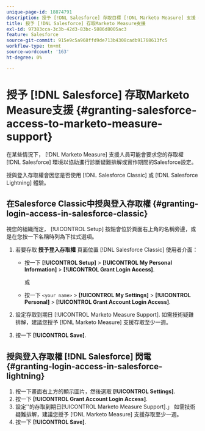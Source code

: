 ```yaml
---
unique-page-id: 18874791
description: 授予 [!DNL Salesforce] 存取目標 [!DNL Marketo Measure] 支援 —  [!DNL Marketo Measure]
title: 授予 [!DNL Salesforce] 存取Marketo Measure支援
exl-id: 97383cca-3c3b-42d3-83bc-5886d8005ac3
feature: Salesforce
source-git-commit: 915e9c5a968ffd9de713b4308cadb91768613fc5
workflow-type: tm+mt
source-wordcount: '163'
ht-degree: 0%

---
```


# 授予 [!DNL Salesforce] 存取Marketo Measure支援 {#granting-salesforce-access-to-marketo-measure-support}

在某些情況下， [!DNL Marketo Measure] 支援人員可能會要求您的存取權 [!DNL Salesforce] 環境以協助進行診斷疑難排解或實作期間的Salesforce設定。

授與登入存取權會因您是否使用 [!DNL Salesforce Classic] 或 [!DNL Salesforce Lightning] 體驗。

## 在Salesforce Classic中授與登入存取權 {#granting-login-access-in-salesforce-classic}

視您的組織而定， [!UICONTROL Setup] 按鈕會位於頁面右上角的名稱旁邊，或是在您按一下名稱時列為下拉式選項。

1. 若要存取 **授予登入存取權** 頁面位置 [!DNL Salesforce Classic] 使用者介面：

   * 按一下 **[!UICONTROL Setup]** > **[!UICONTROL My Personal Information]** > **[!UICONTROL Grant Login Access]**.

     或

   * 按一下 `<your name>` > **[!UICONTROL My Settings]** > **[!UICONTROL Personal]** > **[!UICONTROL Grant Account Login Access]**.

1. 設定存取到期日 [!UICONTROL Marketo Measure Support]. 如需技術疑難排解，建議您授予 [!DNL Marketo Measure] 支援存取至少一週。
1. 按一下 **[!UICONTROL Save]**.

## 授與登入存取權 [!DNL Salesforce] 閃電 {#granting-login-access-in-salesforce-lightning}

1. 按一下畫面右上方的顯示圖片，然後選取 **[!UICONTROL Settings]**.
1. 按一下 **[!UICONTROL Grant Account Login Access]**.
1. 設定&#39;&#39;的存取到期日[!UICONTROL Marketo Measure Support].」 如需技術疑難排解，建議您授予 [!DNL Marketo Measure] 支援存取至少一週。
1. 按一下 **[!UICONTROL Save]**.
